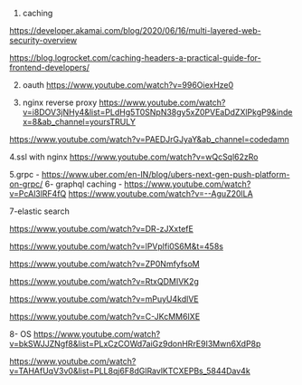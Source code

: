 

1) caching 

https://developer.akamai.com/blog/2020/06/16/multi-layered-web-security-overview

https://blog.logrocket.com/caching-headers-a-practical-guide-for-frontend-developers/

2. oauth
https://www.youtube.com/watch?v=996OiexHze0

3. nginx reverse proxy 
https://www.youtube.com/watch?v=i8DOV3jNHy4&list=PLdHg5T0SNpN38gy5xZ0PVEaDdZXlPkgP9&index=8&ab_channel=yoursTRULY

https://www.youtube.com/watch?v=PAEDJrGJyaY&ab_channel=codedamn

4.ssl with nginx
https://www.youtube.com/watch?v=wQcSql62zRo

5.grpc - https://www.uber.com/en-IN/blog/ubers-next-gen-push-platform-on-grpc/
6- graphql caching - https://www.youtube.com/watch?v=PcAl3lRF4fQ
 https://www.youtube.com/watch?v=--AguZ20lLA
 
7-elastic search 

https://www.youtube.com/watch?v=DR-zJXxtefE

https://www.youtube.com/watch?v=lPVplfi0S6M&t=458s

https://www.youtube.com/watch?v=ZP0NmfyfsoM

https://www.youtube.com/watch?v=RtxQDMIVK2g

https://www.youtube.com/watch?v=mPuyU4kdlVE

https://www.youtube.com/watch?v=C-JKcMM6IXE

8- OS
https://www.youtube.com/watch?v=bkSWJJZNgf8&list=PLxCzCOWd7aiGz9donHRrE9I3Mwn6XdP8p

https://www.youtube.com/watch?v=TAHAfUqV3v0&list=PLL8qj6F8dGlRavlKTCXEPBs_5844Dav4k


